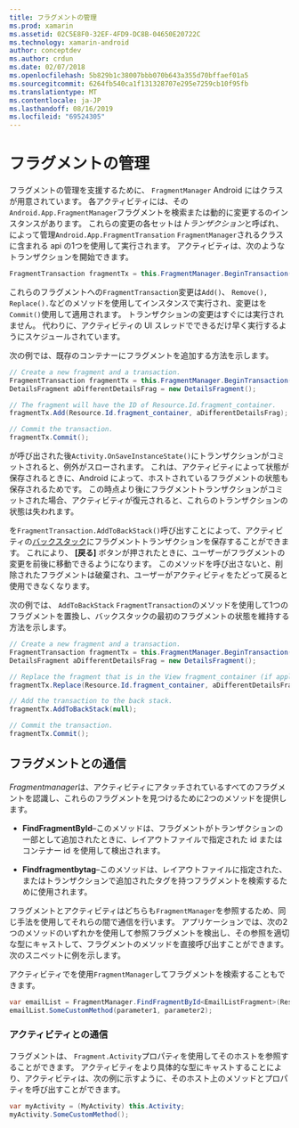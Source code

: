 ```yaml
---
title: フラグメントの管理
ms.prod: xamarin
ms.assetid: 02C5E8F0-32EF-4FD9-DC8B-04650E20722C
ms.technology: xamarin-android
author: conceptdev
ms.author: crdun
ms.date: 02/07/2018
ms.openlocfilehash: 5b829b1c38007bbb070b643a355d70bffaef01a5
ms.sourcegitcommit: 6264fb540ca1f131328707e295e7259cb10f95fb
ms.translationtype: MT
ms.contentlocale: ja-JP
ms.lasthandoff: 08/16/2019
ms.locfileid: "69524305"
---
```

# <a name="managing-fragments"></a>フラグメントの管理

フラグメントの管理を支援するために、 `FragmentManager` Android にはクラスが用意されています。 各アクティビティには、その`Android.App.FragmentManager`フラグメントを検索または動的に変更するのインスタンスがあります。 これらの変更の各セットは*トランザクション*と呼ばれ、によって管理`Android.App.FragmentTransation` `FragmentManager`されるクラスに含まれる api の1つを使用して実行されます。 アクティビティは、次のようなトランザクションを開始できます。

```csharp
FragmentTransaction fragmentTx = this.FragmentManager.BeginTransaction();
```

これらのフラグメントへの`FragmentTransaction`変更は`Add()`、 `Remove(),` `Replace().`などのメソッドを使用してインスタンスで実行され、変更はを`Commit()`使用して適用されます。 トランザクションの変更はすぐには実行されません。
代わりに、アクティビティの UI スレッドでできるだけ早く実行するようにスケジュールされています。

次の例では、既存のコンテナーにフラグメントを追加する方法を示します。

```csharp
// Create a new fragment and a transaction.
FragmentTransaction fragmentTx = this.FragmentManager.BeginTransaction();
DetailsFragment aDifferentDetailsFrag = new DetailsFragment();

// The fragment will have the ID of Resource.Id.fragment_container.
fragmentTx.Add(Resource.Id.fragment_container, aDifferentDetailsFrag);

// Commit the transaction.
fragmentTx.Commit();
```

が呼び出された後`Activity.OnSaveInstanceState()`にトランザクションがコミットされると、例外がスローされます。 これは、アクティビティによって状態が保存されるときに、Android によって、ホストされているフラグメントの状態も保存されるためです。 この時点より後にフラグメントトランザクションがコミットされた場合、アクティビティが復元されると、これらのトランザクションの状態は失われます。

を`FragmentTransaction.AddToBackStack()`呼び出すことによって、アクティビティの[バックスタック](https://developer.android.com/guide/topics/fundamentals/tasks-and-back-stack.html)にフラグメントトランザクションを保存することができます。 これにより、 **[戻る]** ボタンが押されたときに、ユーザーがフラグメントの変更を前後に移動できるようになります。 このメソッドを呼び出さないと、削除されたフラグメントは破棄され、ユーザーがアクティビティをたどって戻ると使用できなくなります。

次の例では、 `AddToBackStack` `FragmentTransaction`のメソッドを使用して1つのフラグメントを置換し、バックスタックの最初のフラグメントの状態を維持する方法を示します。

```csharp
// Create a new fragment and a transaction.
FragmentTransaction fragmentTx = this.FragmentManager.BeginTransaction();
DetailsFragment aDifferentDetailsFrag = new DetailsFragment();

// Replace the fragment that is in the View fragment_container (if applicable).
fragmentTx.Replace(Resource.Id.fragment_container, aDifferentDetailsFrag);

// Add the transaction to the back stack.
fragmentTx.AddToBackStack(null);

// Commit the transaction.
fragmentTx.Commit();
```


## <a name="communicating-with-fragments"></a>フラグメントとの通信

*Fragmentmanager*は、アクティビティにアタッチされているすべてのフラグメントを認識し、これらのフラグメントを見つけるために2つのメソッドを提供します。

- **FindFragmentById**&ndash;このメソッドは、フラグメントがトランザクションの一部として追加されたときに、レイアウトファイルで指定された id またはコンテナー id を使用して検出されます。

- **Findfragmentbytag**&ndash;このメソッドは、レイアウトファイルに指定された、またはトランザクションで追加されたタグを持つフラグメントを検索するために使用されます。

フラグメントとアクティビティはどちらも`FragmentManager`を参照するため、同じ手法を使用してそれらの間で通信を行います。 アプリケーションでは、次の2つのメソッドのいずれかを使用して参照フラグメントを検出し、その参照を適切な型にキャストして、フラグメントのメソッドを直接呼び出すことができます。 次のスニペットに例を示します。

アクティビティでを使用`FragmentManager`してフラグメントを検索することもできます。

```csharp
var emailList = FragmentManager.FindFragmentById<EmailListFragment>(Resource.Id.email_list_fragment);
emailList.SomeCustomMethod(parameter1, parameter2);
```


### <a name="communicating-with-the-activity"></a>アクティビティとの通信

フラグメントは、 `Fragment.Activity`プロパティを使用してそのホストを参照することができます。 アクティビティをより具体的な型にキャストすることにより、アクティビティは、次の例に示すように、そのホスト上のメソッドとプロパティを呼び出すことができます。

```csharp
var myActivity = (MyActivity) this.Activity;
myActivity.SomeCustomMethod();
```

